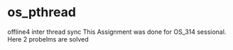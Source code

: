# os_pthread
offline4 inter thread sync
This Assignment was done for OS_314 sessional.
Here 2 probelms are solved 
